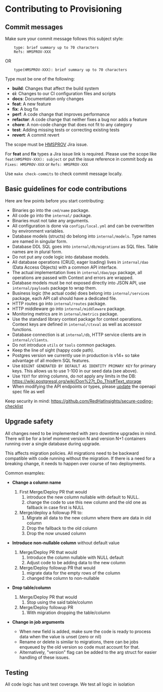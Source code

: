 # Contributing to Provisioning

## Commit messages

Make sure your commit message follows this subject style:

        type: brief summary up to 70 characters
        Refs: HMSPROV-XXX
OR

        type(HMSPROV-XXX): brief summary up to 70 characters

Type must be one of the following:

* **build**: Changes that affect the build system
* **ci**: Changes to our CI configuration files and scripts
* **docs**: Documentation only changes
* **feat**: A new feature
* **fix**: A bug fix
* **perf**: A code change that improves performance
* **refactor**: A code change that neither fixes a bug nor adds a feature
* **chore**: A non-code change that does not fit to any category
* **test**: Adding missing tests or correcting existing tests
* **revert**: A commit revert

The scope must be [HMSPROV](https://issues.redhat.com/projects/HMSPROV) Jira issue.

For **feat** and **fix** types a Jira issue link is required.
Please use the scope like `feat(HMSPROV-XXX): subject`
or put the issue reference in commit body as `Fixes: HMSPROV-XXX` or `Refs: HMSPROV-XXX`

Use `make check-commits` to check commit message locally.

## Basic guidelines for code contributions

Here are few points before you start contributing:

* Binaries go into the `cmd/name` package.
* All code go into the `internal/` package.
* Binaries must not take any arguments.
* All configuration is done via `configs/local.yml` and can be overwritten by environment variables.
* Database models (structs) do belong into `internal/models`. Type names are named in singular form.
* Database DDL SQL goes into `internal/db/migrations` as SQL files. Table names are in plural form.
* Do not put any code logic into database models.
* All database operations (CRUD, eager loading) lives in `internal/dao` (Data Access Objects) with a common API interface.
* The actual implementation lives in `internal/dao/pgx` package, all operations are passed with Context and errors are wrapped.
* Database models must be not exposed directly into JSON API, use `internal/payloads` package to wrap them.
* Business logic (the actual code) does belong into `internal/services` package, each API call should have a dedicated file.
* HTTP routes go into `internal/routes` package.
* HTTP middleware go into `internal/middleware` package.
* Monitoring metrics are in `internal/metrics` package.
* Use the standard library context package for context operations. Context keys are defined in `internal/ctxval` as well as accessor functions.
* Database connection is at `internal/db`, HTTP service clients are in `internal/clients`.
* Do not introduce `utils` or `tools` common packages.
* Keep the line of sight (happy code path).
* Postgres version we currently use in production is v14+ so take advantage of all modern SQL features.
* Use `BIGINT GENERATED BY DEFAULT AS IDENTITY PRIMARY KEY` for primary keys. This allows us to use 1-100 in our seed data (see above).
* Use `TEXT` for string columns, do not apply any limits in the DB: https://wiki.postgresql.org/wiki/Don%27t_Do_This#Text_storage
* When modifying the API endpoints or types, please [update](https://github.com/RHEnVision/provisioning-backend/blob/main/docs/openapi.md) the openapi spec file as well

Keep security in mind: https://github.com/RedHatInsights/secure-coding-checklist

## Upgrade safety

All changes need to be implemented with zero downtime upgrades in mind.
There will be for a brief moment version N and version N+1 containers running over a single database during upgrade.

This affects migration policies. All migrations need to be backward compatible with code running without the migration.
If there is a need for a breaking change, it needs to happen over course of two deployments.

Common examples:

* **Change a column name**

   1. First Merge/Deploy PR that would
      1. introduce the new column nullable with default to NULL.
      2. change the code to use this new column and the old one as fallback in case first is NULL
   2. Merge/deploy a followup PR to:
      1. Migrate all data to the new column where there are data in old column
      2. Drop the fallback to the old column
      3. Drop the now unused column

* **Introduce non-nullable column** without default value
   1. Merge/Deploy PR that would
      1. Introduce the column nullable with NULL default
      2. Adjust code to be adding data to the new column
   2. Merge/Deploy followup PR that would
      1. migrate data for the empty rows of the column
      2. changed the column to non-nullable

* **Drop table/column**
   1. Merge/Deploy PR that would
      1. Stop using the said table/column
   2. Merge/Deploy followup PR
      1. With migration dropping the table/column

* **Change in job arguments**
  * When new field is added, make sure the code is ready to process data when the value is unset (zero or nil)
  * Rename or delete is similar to migrations, there can be jobs enqueued by the old version so code must account for that.
  * Alternatively, "version" flag can be added to the arg struct for easier handling of these issues.

## Testing

All code logic has unit test coverage.
We test all logic in isolation
